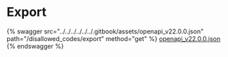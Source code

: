 # Export

{% swagger src="../../../../../../.gitbook/assets/openapi_v22.0.0.json" path="/disallowed_codes/export" method="get" %}
[openapi_v22.0.0.json](../../../../../../.gitbook/assets/openapi_v22.0.0.json)
{% endswagger %}

